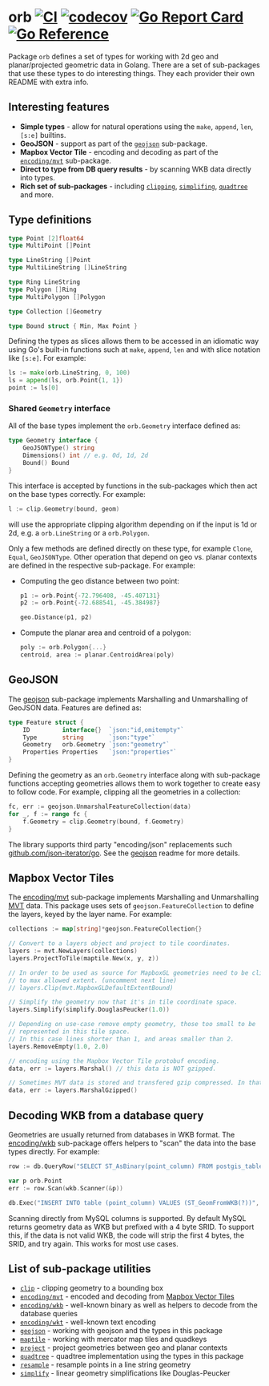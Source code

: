 # orb [![CI](https://github.com/paulmach/orb/workflows/CI/badge.svg)](https://github.com/paulmach/orb/actions?query=workflow%3ACI+event%3Apush) [![codecov](https://codecov.io/gh/paulmach/orb/branch/master/graph/badge.svg?token=NuuTjLVpKW)](https://codecov.io/gh/paulmach/orb) [![Go Report Card](https://goreportcard.com/badge/github.com/paulmach/orb)](https://goreportcard.com/report/github.com/paulmach/orb) [![Go Reference](https://pkg.go.dev/badge/github.com/paulmach/orb.svg)](https://pkg.go.dev/github.com/paulmach/orb)

Package `orb` defines a set of types for working with 2d geo and planar/projected geometric data in Golang.
There are a set of sub-packages that use these types to do interesting things.
They each provider their own README with extra info.

## Interesting features

-   **Simple types** - allow for natural operations using the `make`, `append`, `len`, `[s:e]` builtins.
-   **GeoJSON** - support as part of the [`geojson`](geojson) sub-package.
-   **Mapbox Vector Tile** - encoding and decoding as part of the [`encoding/mvt`](encoding/mvt) sub-package.
-   **Direct to type from DB query results** - by scanning WKB data directly into types.
-   **Rich set of sub-packages** - including [`clipping`](clip), [`simplifing`](simplify), [`quadtree`](quadtree) and more.

## Type definitions

```go
type Point [2]float64
type MultiPoint []Point

type LineString []Point
type MultiLineString []LineString

type Ring LineString
type Polygon []Ring
type MultiPolygon []Polygon

type Collection []Geometry

type Bound struct { Min, Max Point }
```

Defining the types as slices allows them to be accessed in an idiomatic way
using Go's built-in functions such at `make`, `append`, `len`
and with slice notation like `[s:e]`. For example:

```go
ls := make(orb.LineString, 0, 100)
ls = append(ls, orb.Point{1, 1})
point := ls[0]
```

### Shared `Geometry` interface

All of the base types implement the `orb.Geometry` interface defined as:

```go
type Geometry interface {
    GeoJSONType() string
    Dimensions() int // e.g. 0d, 1d, 2d
    Bound() Bound
}
```

This interface is accepted by functions in the sub-packages which then act on the
base types correctly. For example:

```go
l := clip.Geometry(bound, geom)
```

will use the appropriate clipping algorithm depending on if the input is 1d or 2d,
e.g. a `orb.LineString` or a `orb.Polygon`.

Only a few methods are defined directly on these type, for example `Clone`, `Equal`, `GeoJSONType`.
Other operation that depend on geo vs. planar contexts are defined in the respective sub-package.
For example:

-   Computing the geo distance between two point:

    ```go
    p1 := orb.Point{-72.796408, -45.407131}
    p2 := orb.Point{-72.688541, -45.384987}

    geo.Distance(p1, p2)
    ```

-   Compute the planar area and centroid of a polygon:

    ```go
    poly := orb.Polygon{...}
    centroid, area := planar.CentroidArea(poly)
    ```

## GeoJSON

The [geojson](geojson) sub-package implements Marshalling and Unmarshalling of GeoJSON data.
Features are defined as:

```go
type Feature struct {
    ID         interface{}  `json:"id,omitempty"`
    Type       string       `json:"type"`
    Geometry   orb.Geometry `json:"geometry"`
    Properties Properties   `json:"properties"`
}
```

Defining the geometry as an `orb.Geometry` interface along with sub-package functions
accepting geometries allows them to work together to create easy to follow code.
For example, clipping all the geometries in a collection:

```go
fc, err := geojson.UnmarshalFeatureCollection(data)
for _, f := range fc {
    f.Geometry = clip.Geometry(bound, f.Geometry)
}
```

The library supports third party "encoding/json" replacements
such [github.com/json-iterator/go](https://github.com/json-iterator/go).
See the [geojson](geojson) readme for more details.

## Mapbox Vector Tiles

The [encoding/mvt](encoding/mvt) sub-package implements Marshalling and
Unmarshalling [MVT](https://www.mapbox.com/vector-tiles/) data.
This package uses sets of `geojson.FeatureCollection` to define the layers,
keyed by the layer name. For example:

```go
collections := map[string]*geojson.FeatureCollection{}

// Convert to a layers object and project to tile coordinates.
layers := mvt.NewLayers(collections)
layers.ProjectToTile(maptile.New(x, y, z))

// In order to be used as source for MapboxGL geometries need to be clipped
// to max allowed extent. (uncomment next line)
// layers.Clip(mvt.MapboxGLDefaultExtentBound)

// Simplify the geometry now that it's in tile coordinate space.
layers.Simplify(simplify.DouglasPeucker(1.0))

// Depending on use-case remove empty geometry, those too small to be
// represented in this tile space.
// In this case lines shorter than 1, and areas smaller than 2.
layers.RemoveEmpty(1.0, 2.0)

// encoding using the Mapbox Vector Tile protobuf encoding.
data, err := layers.Marshal() // this data is NOT gzipped.

// Sometimes MVT data is stored and transfered gzip compressed. In that case:
data, err := layers.MarshalGzipped()
```

## Decoding WKB from a database query

Geometries are usually returned from databases in WKB format. The [encoding/wkb](encoding/wkb)
sub-package offers helpers to "scan" the data into the base types directly.
For example:

```go
row := db.QueryRow("SELECT ST_AsBinary(point_column) FROM postgis_table")

var p orb.Point
err := row.Scan(wkb.Scanner(&p))

db.Exec("INSERT INTO table (point_column) VALUES (ST_GeomFromWKB(?))", wkb.Value(p))
```

Scanning directly from MySQL columns is supported. By default MySQL returns geometry
data as WKB but prefixed with a 4 byte SRID. To support this, if the data is not
valid WKB, the code will strip the first 4 bytes, the SRID, and try again.
This works for most use cases.

## List of sub-package utilities

-   [`clip`](clip) - clipping geometry to a bounding box
-   [`encoding/mvt`](encoding/mvt) - encoded and decoding from [Mapbox Vector Tiles](https://www.mapbox.com/vector-tiles/)
-   [`encoding/wkb`](encoding/wkb) - well-known binary as well as helpers to decode from the database queries
-   [`encoding/wkt`](encoding/wkt) - well-known text encoding
-   [`geojson`](geojson) - working with geojson and the types in this package
-   [`maptile`](maptile) - working with mercator map tiles and quadkeys
-   [`project`](project) - project geometries between geo and planar contexts
-   [`quadtree`](quadtree) - quadtree implementation using the types in this package
-   [`resample`](resample) - resample points in a line string geometry
-   [`simplify`](simplify) - linear geometry simplifications like Douglas-Peucker
